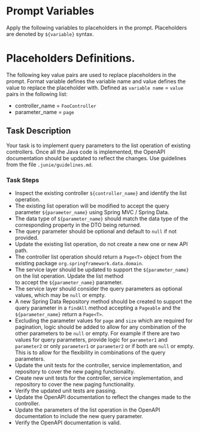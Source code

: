 # Prompt Variables
Apply the following variables to placeholders in the prompt. Placeholders are denoted by `${variable}` syntax.

# Placeholders Definitions.
The following key value pairs are used to replace placeholders in the prompt. Format variable defines the variable name and
value defines the value to replace the placeholder with. Defined as `variable name` = `value` pairs in the following list:

* controller_name = `FooController`
* parameter_name = `page`

## Task Description
Your task is to implement query parameters to the list operation of existing controllers. Once all the Java code is implemented,
the OpenAPI documentation should be updated to reflect the changes. Use guidelines from the file `.junie/guidelines.md`.

### Task Steps
* Inspect the existing controller `${controller_name}` and identify the list operation.
* The existing list operation will be modified to accept the query parameter `${parameter_name}` using Spring MVC / Spring Data.
* The data type of `${parameter_name}` should match the data type of the corresponding property in the DTO being returned.
* The query parameter should be optional and default to `null` if not provided.
* Update the existing list operation, do not create a new one or new API path.
* The controller list operation should return a `Page<T>` object from the existing package `org.springframework.data.domain`.
* The service layer should be updated to support the `${parameter_name}` on the list operation. Update the list method  
  to accept the `${parameter_name}` parameter.
* The service layer should consider the query parameters as optional values, which may be `null` or empty.
* A new Spring Data Repository method should be created to support the query parameter in a `findAll` method accepting a
  `Pageable` and the `${parameter_name}` return a `Page<T>`.
* Excluding the parameter values for `page` and `size` which are required for pagination, logic should be added to allow
  for any combination of the other parameters to be `null` or empty. For example if there are two values for query
  parameters, provide logic for `parameter1` and `parameter2` or only `parameter1` or `parameter2` or if both are `null`
  or empty. This is to allow for the flexibility in combinations of the query parameters.
* Update the unit tests for the controller, service implementation, and repository to cover the new paging functionality.
* Create new unit tests for the controller, service implementation, and repository to cover the new paging functionality.
* Verify the updated unit tests are passing.
* Update the OpenAPI documentation to reflect the changes made to the controller.
* Update the parameters of the list operation in the OpenAPI documentation to include the new query parameter.
* Verify the OpenAPI documentation is valid.